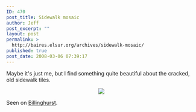 ```yaml
---
ID: 470
post_title: Sidewalk mosaic
author: Jeff
post_excerpt: ""
layout: post
permalink: >
  http://baires.elsur.org/archives/sidewalk-mosaic/
published: true
post_date: 2008-03-06 07:39:17
---
```

Maybe it's just me, but I find something quite beautiful about the cracked, old sidewalk tiles. 

<center>
<a href="http://picasaweb.google.es/iamjeffbarry/BuenosAires/photo#5174343741098254946"><img src="https://lh3.googleusercontent.com/7rIN_DJpDUo1fFJHMjb5JABus7xP6o22GgxnG8JvQgUvV4m_vNWmfnaljQ9WPIzd28s-RrFl2sb87qo2-xWIYh1Z7ss3l6J-OBemlWu7zKjEVergEKXAANdJGHCphi0wj2OqMu1i4EpX93AiMLRIYZjiocvt6MRveSlVLjD893RUyZsg_tVwWqEymhFY86ZzD0C0533kxPL9jmFGHsZZ87EMihAcwUC9mcLapky26_T_nnuqgIkEvZqTFlBp8oBzX9WDNh2IgIa8DSv24QWyTA8ABnRvSsENG03PO-w9kWoNOdYD8X2KC0i-ERmsaZR0iawxpd0UcPzX5HfwXihIa0VtG7b37ujEHiLRc--uWmMqcqOsZg4F_6tZrGM8s5dvtSbO66eFJDs9UhMhzEBe0vG1Or4NwjkV1gmvyQOcs4weDW8sSsCLHr2KePlMpTkWzXCTU85dCs0thKf7UiwSP6l9YnD8Xp0R9Au4fl2odvB6dj6CUaDAYKB5gyFFt1hV7GUkMFcbHlZCGzwbMMoeWdZRy8V_PtkKXkeH5eaMwFSEoYh6I1XQoK3qzSq208stb0LY=w1077-h808-no" /></a>
</center>

Seen on <a href="http://baires.elsur.org/archives/down-billinghurst-virrey-liniers/">Billinghurst</a>.